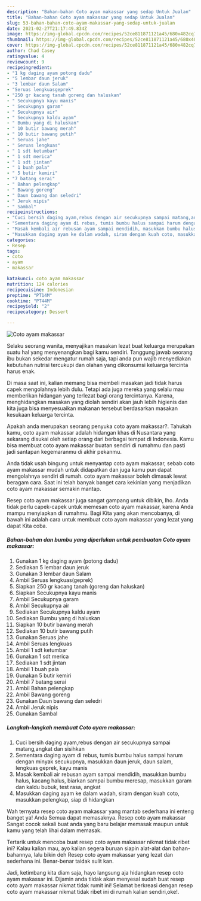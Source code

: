 ```yaml
---
description: "Bahan-bahan Coto ayam makassar yang sedap Untuk Jualan"
title: "Bahan-bahan Coto ayam makassar yang sedap Untuk Jualan"
slug: 53-bahan-bahan-coto-ayam-makassar-yang-sedap-untuk-jualan
date: 2021-02-27T21:17:49.834Z
image: https://img-global.cpcdn.com/recipes/52ce811871121a45/680x482cq70/coto-ayam-makassar-foto-resep-utama.jpg
thumbnail: https://img-global.cpcdn.com/recipes/52ce811871121a45/680x482cq70/coto-ayam-makassar-foto-resep-utama.jpg
cover: https://img-global.cpcdn.com/recipes/52ce811871121a45/680x482cq70/coto-ayam-makassar-foto-resep-utama.jpg
author: Chad Casey
ratingvalue: 4
reviewcount: 9
recipeingredient:
- "1 kg daging ayam potong dadu"
- "5 lembar daun jeruk"
- "3 lembar daun Salam"
- "Seruas lengkuasgeprek"
- "250 gr kacang tanah goreng dan haluskan"
- " Secukupnya kayu manis"
- " Secukupnya garam"
- " Secukupnya air"
- " Secukupnya kaldu ayam"
- " Bumbu yang di haluskan"
- " 10 butir bawang merah"
- " 10 butir bawang putih"
- " Seruas jahe"
- " Seruas lengkuas"
- " 1 sdt ketumbar"
- " 1 sdt merica"
- " 1 sdt jintan"
- " 1 buah pala"
- " 5 butir kemiri"
- "7 batang serai"
- " Bahan pelengkap"
- " Bawang goreng"
- " Daun bawang dan seledri"
- " Jeruk nipis"
- " Sambal"
recipeinstructions:
- "Cuci bersih daging ayam,rebus dengan air secukupnya sampai matang,angkat dan sisihkan"
- "Sementara daging ayam di rebus, tumis bumbu halus sampai harum dengan minyak secukupnya, masukkan daun jeruk, daun salam, lengkuas geprek, kayu manis"
- "Masak kembali air rebusan ayam sampai mendidih, masukkan bumbu halus, kacang halus, biarkan sampai bumbu meresap, masukkan garam dan kaldu bubuk, test rasa, angkat"
- "Masukkan daging ayam ke dalam wadah, siram dengan kuah coto, masukkan pelengkap, siap di hidangkan"
categories:
- Resep
tags:
- coto
- ayam
- makassar

katakunci: coto ayam makassar 
nutrition: 124 calories
recipecuisine: Indonesian
preptime: "PT14M"
cooktime: "PT44M"
recipeyield: "2"
recipecategory: Dessert

---
```



![Coto ayam makassar](https://img-global.cpcdn.com/recipes/52ce811871121a45/680x482cq70/coto-ayam-makassar-foto-resep-utama.jpg)

Selaku seorang wanita, menyajikan masakan lezat buat keluarga merupakan suatu hal yang menyenangkan bagi kamu sendiri. Tanggung jawab seorang ibu bukan sekedar mengatur rumah saja, tapi anda pun wajib menyediakan kebutuhan nutrisi tercukupi dan olahan yang dikonsumsi keluarga tercinta harus enak.

Di masa  saat ini, kalian memang bisa membeli masakan jadi tidak harus capek mengolahnya lebih dulu. Tetapi ada juga mereka yang selalu mau memberikan hidangan yang terlezat bagi orang tercintanya. Karena, menghidangkan masakan yang diolah sendiri akan jauh lebih higienis dan kita juga bisa menyesuaikan makanan tersebut berdasarkan masakan kesukaan keluarga tercinta. 



Apakah anda merupakan seorang penyuka coto ayam makassar?. Tahukah kamu, coto ayam makassar adalah hidangan khas di Nusantara yang sekarang disukai oleh setiap orang dari berbagai tempat di Indonesia. Kamu bisa membuat coto ayam makassar buatan sendiri di rumahmu dan pasti jadi santapan kegemaranmu di akhir pekanmu.

Anda tidak usah bingung untuk menyantap coto ayam makassar, sebab coto ayam makassar mudah untuk didapatkan dan juga kamu pun dapat mengolahnya sendiri di rumah. coto ayam makassar boleh dimasak lewat beragam cara. Saat ini telah banyak banget cara kekinian yang menjadikan coto ayam makassar semakin mantap.

Resep coto ayam makassar juga sangat gampang untuk dibikin, lho. Anda tidak perlu capek-capek untuk memesan coto ayam makassar, karena Anda mampu menyiapkan di rumahmu. Bagi Kita yang akan mencobanya, di bawah ini adalah cara untuk membuat coto ayam makassar yang lezat yang dapat Kita coba.

<!--inarticleads1-->

##### Bahan-bahan dan bumbu yang diperlukan untuk pembuatan Coto ayam makassar:

1. Gunakan 1 kg daging ayam (potong dadu)
1. Sediakan 5 lembar daun jeruk
1. Gunakan 3 lembar daun Salam
1. Ambil Seruas lengkuas(geprek)
1. Siapkan 250 gr kacang tanah (goreng dan haluskan)
1. Siapkan  Secukupnya kayu manis
1. Ambil  Secukupnya garam
1. Ambil  Secukupnya air
1. Sediakan  Secukupnya kaldu ayam
1. Sediakan  Bumbu yang di haluskan
1. Siapkan  10 butir bawang merah
1. Sediakan  10 butir bawang putih
1. Gunakan  Seruas jahe
1. Ambil  Seruas lengkuas
1. Ambil  1 sdt ketumbar
1. Gunakan  1 sdt merica
1. Sediakan  1 sdt jintan
1. Ambil  1 buah pala
1. Gunakan  5 butir kemiri
1. Ambil 7 batang serai
1. Ambil  Bahan pelengkap
1. Ambil  Bawang goreng
1. Gunakan  Daun bawang dan seledri
1. Ambil  Jeruk nipis
1. Gunakan  Sambal




<!--inarticleads2-->

##### Langkah-langkah membuat Coto ayam makassar:

1. Cuci bersih daging ayam,rebus dengan air secukupnya sampai matang,angkat dan sisihkan
1. Sementara daging ayam di rebus, tumis bumbu halus sampai harum dengan minyak secukupnya, masukkan daun jeruk, daun salam, lengkuas geprek, kayu manis
1. Masak kembali air rebusan ayam sampai mendidih, masukkan bumbu halus, kacang halus, biarkan sampai bumbu meresap, masukkan garam dan kaldu bubuk, test rasa, angkat
1. Masukkan daging ayam ke dalam wadah, siram dengan kuah coto, masukkan pelengkap, siap di hidangkan




Wah ternyata resep coto ayam makassar yang mantab sederhana ini enteng banget ya! Anda Semua dapat memasaknya. Resep coto ayam makassar Sangat cocok sekali buat anda yang baru belajar memasak maupun untuk kamu yang telah lihai dalam memasak.

Tertarik untuk mencoba buat resep coto ayam makassar nikmat tidak ribet ini? Kalau kalian mau, ayo kalian segera buruan siapin alat-alat dan bahan-bahannya, lalu bikin deh Resep coto ayam makassar yang lezat dan sederhana ini. Benar-benar taidak sulit kan. 

Jadi, ketimbang kita diam saja, hayo langsung aja hidangkan resep coto ayam makassar ini. Dijamin anda tiidak akan menyesal sudah buat resep coto ayam makassar nikmat tidak rumit ini! Selamat berkreasi dengan resep coto ayam makassar nikmat tidak ribet ini di rumah kalian sendiri,oke!.


